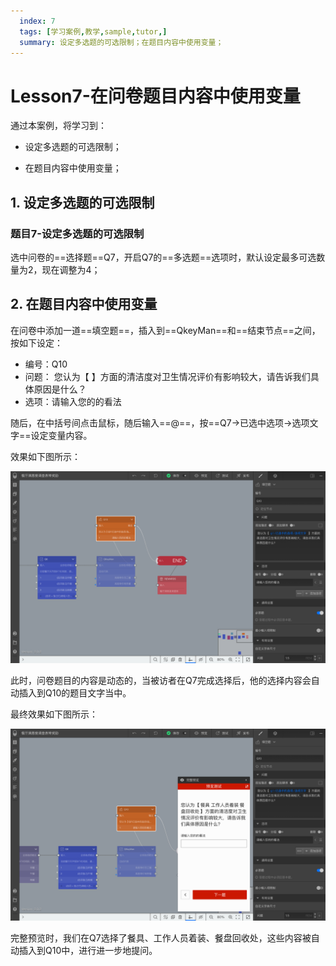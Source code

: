 ```yaml
---
  index: 7
  tags: [学习案例,教学,sample,tutor,]
  summary: 设定多选题的可选限制；在题目内容中使用变量；
---
```






# Lesson7-在问卷题目内容中使用变量

通过本案例，将学习到：

+ 设定多选题的可选限制；

+ 在题目内容中使用变量；


## 1. 设定多选题的可选限制

### 题目7-设定多选题的可选限制

选中问卷的==选择题==Q7，开启Q7的==多选题==选项时，默认设定最多可选数量为2，现在调整为4；

## 2. 在题目内容中使用变量

在问卷中添加一道==填空题==，插入到==QkeyMan==和==结束节点==之间，按如下设定：

+ 编号：Q10
+ 问题： 您认为【 】方面的清洁度对卫生情况评价有影响较大，请告诉我们具体原因是什么？
+ 选项：请输入您的的看法

随后，在中括号间点击鼠标，随后输入==@==，按==Q7->已选中选项->选项文字==设定变量内容。

效果如下图所示：

![07insertVariableIntoContent01](assets/07insertVariableIntoContent/07insertVariableIntoContent01.png)

此时，问卷题目的内容是动态的，当被访者在Q7完成选择后，他的选择内容会自动插入到Q10的题目文字当中。

最终效果如下图所示：

![07insertVariableIntoContent02](assets/07insertVariableIntoContent/07insertVariableIntoContent02.png)

完整预览时，我们在Q7选择了餐具、工作人员着装、餐盘回收处，这些内容被自动插入到Q10中，进行进一步地提问。